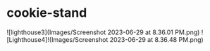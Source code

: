 # cookie-stand

![lighthouse3](Images/Screenshot 2023-06-29 at 8.36.01 PM.png)
![Lighthouse4]!(Images/Screenshot 2023-06-29 at 8.36.48 PM.png)
